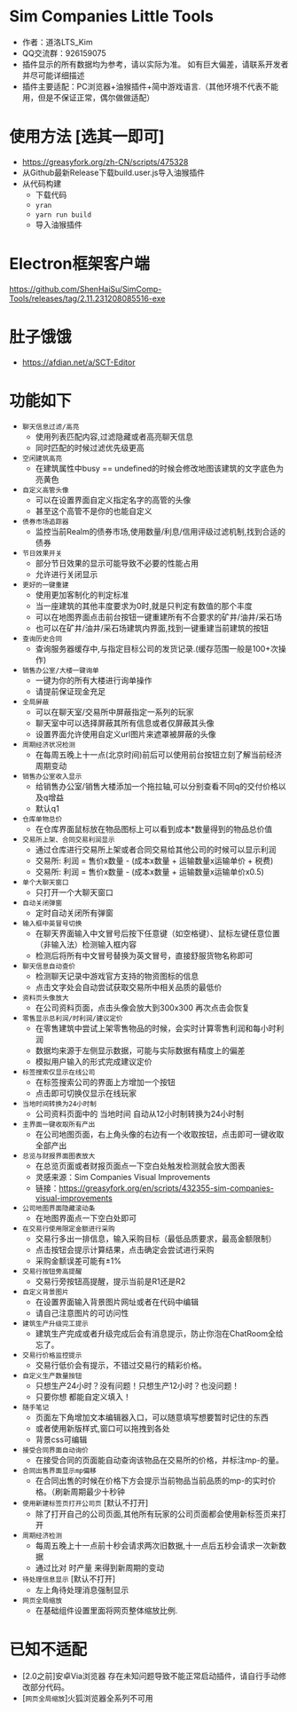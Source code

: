# Sim Companies Little Tools
 - 作者：道洛LTS_Kim
 - QQ交流群：926159075 
 - 插件显示的所有数据均为参考，请以实际为准。 如有巨大偏差，请联系开发者并尽可能详细描述
 - 插件主要适配：PC浏览器+油猴插件+简中游戏语言.（其他环境不代表不能用，但是不保证正常，偶尔做做适配）

# 使用方法 [选其一即可]
- https://greasyfork.org/zh-CN/scripts/475328
- 从Github最新Release下载build.user.js导入油猴插件
- 从代码构建 
  - 下载代码
  - `yran`
  - `yarn run build`
  - 导入油猴插件

# Electron框架客户端
https://github.com/ShenHaiSu/SimComp-Tools/releases/tag/2.11.231208085516-exe

# 肚子饿饿
- https://afdian.net/a/SCT-Editor

# 功能如下
- `聊天信息过滤/高亮`
  - 使用列表匹配内容,过滤隐藏或者高亮聊天信息
  - 同时匹配的时候过滤优先级更高
- `空闲建筑高亮`
  - 在建筑属性中busy == undefined的时候会修改地图该建筑的文字底色为亮黄色
- `自定义高管头像`
  - 可以在设置界面自定义指定名字的高管的头像
  - 甚至这个高管不是你的也能自定义
- `债券市场追踪器`
  - 监控当前Realm的债券市场,使用数量/利息/信用评级过滤机制,找到合适的债券
- `节日效果开关`
  - 部分节日效果的显示可能导致不必要的性能占用
  - 允许进行关闭显示
- `更好的一键重建`
  - 使用更加客制化的判定标准
  - 当一座建筑的其他丰度要求为0时,就是只判定有数值的那个丰度
  - 可以在地图界面点击前台按钮一键重建所有不合要求的矿井/油井/采石场
  - 也可以在矿井/油井/采石场建筑内界面,找到一键重建当前建筑的按钮 
- `查询历史合同`
  - 查询服务器缓存中,与指定目标公司的发货记录.(缓存范围一般是100+次操作)
- `销售办公室/大楼一键询单`
  - 一键为你的所有大楼进行询单操作
  - 请提前保证现金充足
- `全局屏蔽`
  - 可以在聊天室/交易所中屏蔽指定一系列的玩家
  - 聊天室中可以选择屏蔽其所有信息或者仅屏蔽其头像
  - 设置界面允许使用自定义url图片来遮罩被屏蔽的头像
- `周期经济状况检测`
  - 在每周五晚上十一点(北京时间)前后可以使用前台按钮立刻了解当前经济周期变动
- `销售办公室收入显示`
  - 给销售办公室/销售大楼添加一个拖拉轴,可以分别查看不同q的交付价格以及q增益
  - 默认q1
- `仓库单物总价`
  - 在仓库界面鼠标放在物品图标上可以看到成本*数量得到的物品总价值
- `交易所上架、合同交易利润显示`
  - 通过仓库进行交易所上架或者合同交易给其他公司的时候可以显示利润
  - 交易所: 利润 = 售价x数量 - (成本x数量 + 运输数量x运输单价 + 税费)
  - 交易所: 利润 = 售价x数量 - (成本x数量 + 运输数量x运输单价x0.5)
- `单个大聊天窗口`
  - 只打开一个大聊天窗口
- `自动关闭弹窗`
  - 定时自动关闭所有弹窗
- `输入框中英冒号切换`
  - 在聊天界面输入中文冒号后按下任意键（如空格键）、鼠标左键任意位置（非输入法）检测输入框内容
  - 检测后将所有中文冒号替换为英文冒号，直接舒服货物名称即可
- `聊天信息自动查价`
  - 检测聊天记录中游戏官方支持的物资图标的信息
  - 点击文字处会自动尝试获取交易所中相关品质的最低价
- `资料页头像放大`
  - 在公司资料页面，点击头像会放大到300x300 再次点击会恢复
- `零售显示总利润/时利润/建议定价`
  - 在零售建筑中尝试上架零售物品的时候，会实时计算零售利润和每小时利润
  - 数据均来源于左侧显示数据，可能与实际数据有精度上的偏差
  - 模拟用户输入的形式完成建议定价
- `标签搜索仅显示在线公司`
  - 在标签搜索公司的界面上方增加一个按钮
  - 点击即可切换仅显示在线玩家
- `当地时间转换为24小时制`
  - 公司资料页面中的 当地时间 自动从12小时制转换为24小时制
- `主界面一键收取所有产出`
  - 在公司地图页面，右上角头像的右边有一个收取按钮，点击即可一键收取全部产出
- `总览与财报界面图表放大`
  - 在总览页面或者财报页面点一下空白处触发检测就会放大图表
  - 灵感来源：Sim Companies Visual Improvements
  - 链接：https://greasyfork.org/en/scripts/432355-sim-companies-visual-improvements
- `公司地图界面隐藏滚动条`
  - 在地图界面点一下空白处即可
- `在交易行使用限定金额进行采购`
  - 交易行多出一排信息，输入采购目标（最低品质要求，最高金额限制）
  - 点击按钮会提示计算结果，点击确定会尝试进行采购
  - 采购金额误差可能有±1%
- `交易行按钮旁高提醒`
  - 交易行旁按钮高提醒，提示当前是R1还是R2
- `自定义背景图片`
  - 在设置界面输入背景图片网址或者在代码中编辑 
  - 请自己注意图片的可访问性
- `建筑生产升级完工提示`
  - 建筑生产完成或者升级完成后会有消息提示，防止你泡在ChatRoom全给忘了。
- `交易行价格监控提示`
  - 交易行低价会有提示，不错过交易行的精彩价格。
- `自定义生产数量按钮`
  - 只想生产24小时？没有问题！只想生产12小时？也没问题！
  - 只要你想 都能自定义填入！
- `随手笔记`
  - 页面左下角增加文本编辑器入口，可以随意填写想要暂时记住的东西
  - 或者使用新版样式,窗口可以拖拽到各处
  - 背景css可编辑
- `接受合同界面自动询价`
  - 在接受合同的页面能自动查询该物品在交易所的价格，并标注mp-的量。
- `合同出售界面显示mp偏移`
  - 在合同出售的时候在价格下方会提示当前物品当前品质的mp-的实时价格。（刷新周期最少十秒钟
- `使用新建标签页打开公司页` [默认不打开]
  - 除了打开自己的公司页面,其他所有玩家的公司页面都会使用新标签页来打开
- `周期经济检测`
  - 每周五晚上十一点前十秒会请求两次旧数据,十一点后五秒会请求一次新数据
  - 通过比对 时产量 来得到新周期的变动
- `待处理信息显示` [默认不打开]
  - 左上角待处理消息强制显示
- `网页全局缩放` 
  - 在基础组件设置里面将网页整体缩放比例.

# 已知不适配 
- [2.0之前]安卓Via浏览器 存在未知问题导致不能正常启动插件，请自行手动修改部分代码。
- [`网页全局缩放`]火狐浏览器全系列不可用